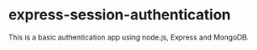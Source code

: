 # express-session-authentication
This is a basic authentication app using node.js, Express and MongoDB. 
